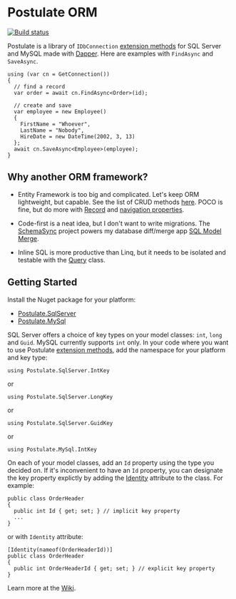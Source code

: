 # Postulate ORM

[![Build status](https://ci.appveyor.com/api/projects/status/i8uoaftti334xuth/branch/master?svg=true)](https://ci.appveyor.com/project/adamosoftware/postulate/branch/master)

Postulate is a library of `IDbConnection` [extension methods](https://github.com/adamosoftware/Postulate/wiki/Crud-method-reference) for SQL Server and MySQL made with [Dapper](https://github.com/StackExchange/Dapper). Here are examples with `FindAsync` and `SaveAsync`.

```
using (var cn = GetConnection())
{
  // find a record
  var order = await cn.FindAsync<Order>(id);
  
  // create and save
  var employee = new Employee()
  {
    FirstName = "Whoever",
    LastName = "Nobody",
    HireDate = new DateTime(2002, 3, 13)
  };
  await cn.SaveAsync<Employee>(employee);
}
```
## Why another ORM framework?
- Entity Framework is too big and complicated. Let's keep ORM lightweight, but capable. See the list of CRUD methods [here](https://github.com/adamosoftware/Postulate/wiki/Crud-method-reference). POCO is fine, but do more with [Record](https://github.com/adamosoftware/Postulate/wiki/Use-Base.Record-and-IUser-for-audit-tracking-and-more) and [navigation properties](https://github.com/adamosoftware/Postulate/wiki/Using-IFindRelated-to-implement-navigation-properties).

- Code-first is a neat idea, but I don't want to write migrations. The [SchemaSync](https://github.com/adamosoftware/SchemaSync) project powers my database diff/merge app [SQL Model Merge](https://aosoftware.net/Project/SqlModelMerge).

- Inline SQL is more productive than Linq, but it needs to be isolated and testable with the [Query](https://github.com/adamosoftware/Postulate/wiki/Using-the-Query-class) class.

## Getting Started
Install the Nuget package for your platform:
- [Postulate.SqlServer](https://www.nuget.org/packages/Postulate.SqlServer)
- [Postulate.MySql](https://www.nuget.org/packages/Postulate.MySql)

SQL Server offers a choice of key types on your model classes: `int`, `long` and `Guid`. MySQL currently supports `int` only. In your code where you want to use Postulate [extension methods](https://github.com/adamosoftware/Postulate/wiki/Crud-method-reference), add the namespace for your platform and key type:

`using Postulate.SqlServer.IntKey` 

or

`using Postulate.SqlServer.LongKey` 

or

`using Postulate.SqlServer.GuidKey` 

or

`using Postulate.MySql.IntKey`

On each of your model classes, add an `Id` property using the type you decided on. If it's inconvenient to have an `Id` property, you can designate the key property explictly by adding the [Identity](https://github.com/adamosoftware/Postulate/blob/master/Postulate.Base/Attributes/IdentityAttribute.cs) attribute to the class. For example:
```
public class OrderHeader
{
  public int Id { get; set; } // implicit key property
  ...
}
```
or with `Identity` attribute:
```
[Identity(nameof(OrderHeaderId))]
public class OrderHeader
{
  public int OrderHeaderId { get; set; } // explicit key property
}
```
Learn more at the [Wiki](https://github.com/adamosoftware/Postulate/wiki).
